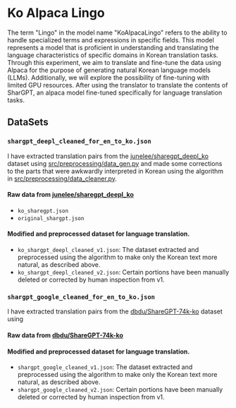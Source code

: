 # Ko Alpaca Lingo
The term "Lingo" in the model name "KoAlpacaLingo" refers to the ability to handle specialized terms and expressions in specific fields. This model represents a model that is proficient in understanding and translating the language characteristics of specific domains in Korean translation tasks.
Through this experiment, we aim to translate and fine-tune the data using Alpaca for the purpose of generating natural Korean language models (LLMs). Additionally, we will explore the possibility of fine-tuning with limited GPU resources.
After using the translator to translate the contents of SharGPT, an alpaca model fine-tuned specifically for language translation tasks.


## DataSets
### `shargpt_deepl_cleaned_for_en_to_ko.json`

I have extracted translation pairs from the [junelee/sharegpt_deepl_ko](https://huggingface.co/datasets/junelee/sharegpt_deepl_ko) dataset using [src/preprocessing/data_gen.py](https://github.com/dsdanielpark/ko-sharegpt-deepl-alpaca/blob/main/src/preprocessing/data_gen.py) and made some corrections to the parts that were awkwardly interpreted in Korean using the algorithm in [src/preprocessing/data_cleaner.py](https://github.com/dsdanielpark/ko-sharegpt-deepl-alpaca/blob/main/src/preprocessing/data_cleaner.py).

#### Raw data from [junelee/sharegpt_deepl_ko](https://huggingface.co/datasets/junelee/sharegpt_deepl_ko)
- `ko_sharegpt.json`
- `original_shargpt.json`

#### Modified and preprocessed dataset for language translation.
- `ko_shargpt_deepl_cleaned_v1.json`: The dataset extracted and preprocessed using the algorithm to make only the Korean text more natural, as described above.
- `ko_shargpt_deepl_cleaned_v2.json`: Certain portions have been manually deleted or corrected by human inspection from v1.


### `shargpt_google_cleaned_for_en_to_ko.json`
I have extracted translation pairs from the [dbdu/ShareGPT-74k-ko](https://huggingface.co/datasets/dbdu/ShareGPT-74k-ko/tree/main) dataset using 


#### Raw data from [dbdu/ShareGPT-74k-ko](https://huggingface.co/datasets/dbdu/ShareGPT-74k-ko/tree/main)


#### Modified and preprocessed dataset for language translation.
- `shargpt_google_cleaned_v1.json`: The dataset extracted and preprocessed using the algorithm to make only the Korean text more natural, as described above.
- `shargpt_google_cleaned_v2.json`: Certain portions have been manually deleted or corrected by human inspection from v1.